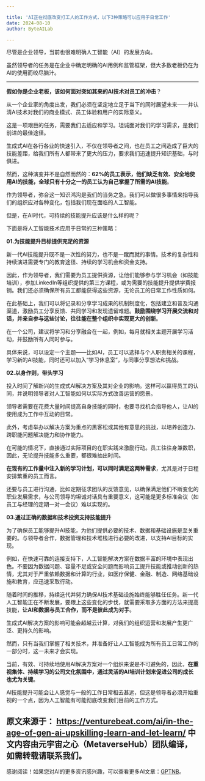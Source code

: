 ```yaml
---

title: 'AI正在彻底改变打工人的工作方式，以下3种策略可以应用于日常工作'
date: 2024-08-10
author: ByteAILab

---
```


尽管是企业领导，当前也很难明确人工智能（AI）的发展方向。

虽然领导者的任务是在企业中确定明确的AI用例和监管框架，但大多数老板仍在为AI的使用而绞尽脑汁。

---


**假如你是企业老板，该如何面对突如其来的AI技术对员工的冲击**？

从一个企业家的角度出发，我们必须在坚定地立足于当下的同时展望未来——并认清AI技术对我们的商业模式、员工体验和用户的实际意义。

这是一项艰巨的任务，需要我们去适应和学习。坦诚面对我们的学习需求，是我们前进的最佳途径。

生成式AI在各行各业的快速引入，不仅在领导者之间，也在员工之间造成了巨大的技能差距，给我们所有人都带来了更大的压力，要求我们迅速提升知识基础，与时俱进。

然而，这种演变并不是自然而然的：**62%的员工表示，他们缺乏有效、安全地使用AI的技能，全球只有十分之一的员工认为自己掌握了所需的AI技能**。

作为领导者，弥合这一知识鸿沟是我们的当务之急。我们可以做很多事情来指导我们的组织应对各种变化，包括我们现在面临的人工智能。

但是，在AI时代，可持续的技能提升应该是什么样的呢？

下面是将人工智能技术应用于日常的三种策略：

**01.为技能提升目标提供充足的资源**

新一代AI技能提升既不是一次性的努力，也不是一蹴而就的事情。技术的复杂性和持续演进需要专门的教育途径、持续的学习机会和资金支持。

因此，作为领导者，我们需要为员工提供资源，让他们能够参与学习机会（如技能培训），参加LinkedIn等组织提供的第三方课程，或为需要的技能提升提供学费报销。我们还必须确保所有员工都能获得这些资源，无论员工的日常工作性质如何。

在此基础上，我们可以将记录和分享学习成果的机制制度化，包括建立和普及沟通渠道，激励员工分享反馈、共同学习和发现遗留难题。**鼓励围绕学习开展交流和对话，并亲自参与这些讨论，往往能在整个组织中实现更大的创新**。

在一个公司，建议将学习和分享融合在一起，例如，每月就相关主题开展学习活动，并鼓励所有人同时参与。

具体来说，可以设定一个主题——比如AI，员工可以选择与个人职责相关的课程，学习新的AI技能，同时还可以加入“学习休息室”，与同事分享想法和挑战。

**02.以身作则，带头学习**

投入时间了解新兴的生成式AI解决方案及其对企业的影响。这样可以赢得员工的认同，并说明领导者对人工智能如何以实际方式改善运营的愿景。

领导者需要在花费大量时间提高自身技能的同时，也要寻找机会指导他人，让AI的使用成为工作中互动的日常。

此外，考虑举办以解决方案为重点的黑客松或其他有意思的挑战，以培养创造力、跨职能问题解决能力和协作能力。

在可能的情况下，直接通过实际项目的在职实践来激励行动。员工往往身兼数职，因此，无论提升技能多么重要，都很难抽出时间。

**在现有的工作量中注入新的学习计划，可以同时满足这两种需求**，尤其是对于日程安排繁重的员工而言。

还要与员工进行沟通，比如定期征求团队的反馈意见，以确保满足他们不断变化的职业发展需求，与公司领导的坦诚对话具有重要意义，这可能是更多标准会议（如员工与经理的定期一对一会议）难以实现的。

**03.通过正确的数据和技术投资支持技能提升**

为了确保员工能够提升AI技能，为他们提供必要的技术、数据和基础设施是至关重要的。与领导者合作，数据管理和技术堆栈进行必要的改进，以支持AI目标的实现。

例如，在快速可靠的连接支持下，人工智能解决方案在数据丰富的环境中表现出色。不要因为数据问题、容量不足或安全问题而影响员工提升技能或推动创新的热情，尤其对于严重依赖数据和计算的行业，如医疗保健、金融、制造、网络基础设施和教育，应迅速采取行动。

随着时间的推移，持续迭代并努力确保AI技术基础设施始终能够胜任任务。新一代人工智能正在不断发展，要跟上这些变化的步伐，就需要采取多方面的方法来提高技能，**让AI和数据与员工合作，而不是彼此成为对手**。

生成式AI解决方案的影响可能会超越云计算，对我们的组织运营和发展产生更广泛、更持久的影响。

然而，只有当我们掌握了相关技术，并准备好让人工智能成为所有员工日常工作的一部分时，这一未来才会实现。

当前，有效、可持续地使用AI解决方案对一个组织来说是不可避免的，因此，**在重视集体、持续学习的公司文化氛围中，通过灵活的AI培训计划来促进公司的成长也尤为关键**。

AI技能提升可能会让人感觉与一般的工作日常相去甚远，但这是领导者必须开始重视的一个点，因为人工智能有可能彻底改变我们目前的工作方式。

原文来源于：
https://venturebeat.com/ai/in-the-age-of-gen-ai-upskilling-learn-and-let-learn/
中文内容由元宇宙之心（MetaverseHub）团队编译，如需转载请联系我们。
---
感谢阅读！如果您对AI的更多资讯感兴趣，可以查看更多AI文章：[GPTNB](https://gptnb.com)。